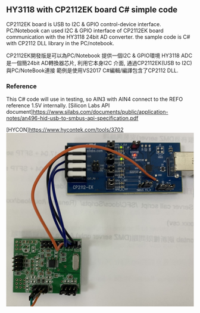 ## HY3118 with CP2112EK board C# simple code
CP2112EK board is USB to I2C & GPIO control-device interface.
PC/Notebook can used I2C & GPIO interface of CP2112EK board communication with the HY3118 24bit AD converter. 
the sample code is C# with CP2112 DLL library in the PC/notebook.

CP2112EK開發版是可以為PC/Notebook 提供一個I2C & GPIO環境
HY3118 ADC 是一個簡24bit AD轉換器芯片, 利用它本身I2C 介面, 通過CP2112EK(USB to I2C)與PC/NoteBook連接
範例是使用VS2017 C#編輯/編譯包含了CP2112 DLL.

### Reference
This C# code will use in testing, so AIN3 with AIN4 connect to the REFO reference 1.5V internally.
[Silicon Labs API document]https://www.silabs.com/documents/public/application-notes/an496-hid-usb-to-smbus-api-specification.pdf

[HYCON]https://www.hycontek.com/tools/3702
![picture](/picture.jpg)
